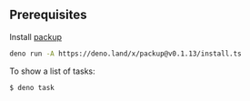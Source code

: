 ## Prerequisites

Install [packup](https://github.com/kt3k/packup)

```sh
deno run -A https://deno.land/x/packup@v0.1.13/install.ts
```

To show a list of tasks:

```
$ deno task
```
